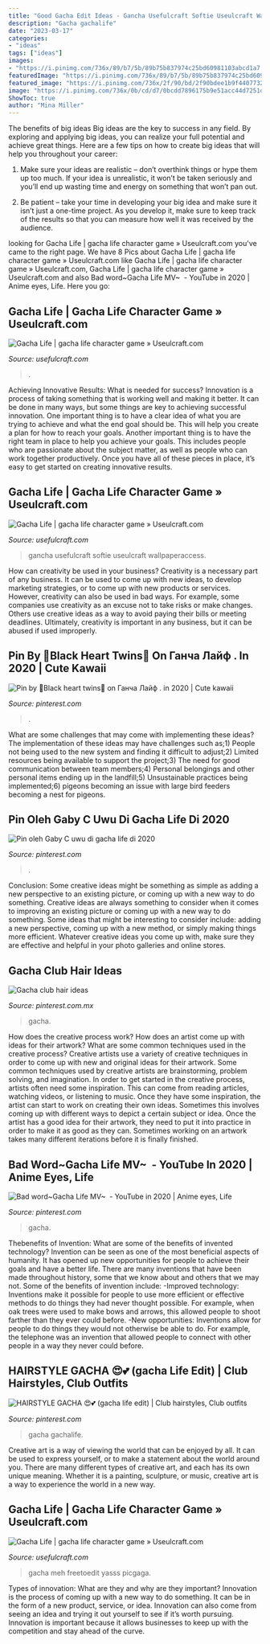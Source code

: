 ```yaml
---
title: "Good Gacha Edit Ideas - Gancha Usefulcraft Softie Useulcraft Wallpaperaccess"
description: "Gacha gachalife"
date: "2023-03-17"
categories:
- "ideas"
tags: ["ideas"]
images:
- "https://i.pinimg.com/736x/89/b7/5b/89b75b837974c25bd60981103abcd1a7.jpg"
featuredImage: "https://i.pinimg.com/736x/89/b7/5b/89b75b837974c25bd60981103abcd1a7.jpg"
featured_image: "https://i.pinimg.com/736x/2f/90/bd/2f90bdee1b9f4407732fc819635ecd1a.jpg"
image: "https://i.pinimg.com/736x/0b/cd/d7/0bcdd7896175b9e51acc44d7251d9ee4.jpg"
ShowToc: true
author: "Mina Miller"
---
```



The benefits of big ideas
Big ideas are the key to success in any field. By exploring and applying big ideas, you can realize your full potential and achieve great things. Here are a few tips on how to create big ideas that will help you throughout your career:
1. Make sure your ideas are realistic – don’t overthink things or hype them up too much. If your idea is unrealistic, it won’t be taken seriously and you’ll end up wasting time and energy on something that won’t pan out.

2. Be patient – take your time in developing your big idea and make sure it isn’t just a one-time project. As you develop it, make sure to keep track of the results so that you can measure how well it was received by the audience.


	

		
looking for Gacha Life | gacha life character game » Useulcraft.com you've came to the right page. We have 8 Pics about Gacha Life | gacha life character game » Useulcraft.com like Gacha Life | gacha life character game » Useulcraft.com, Gacha Life | gacha life character game » Useulcraft.com and also Bad word~Gacha Life MV~ ️ - YouTube in 2020 | Anime eyes, Life. Here you go:
		
    
## Gacha Life | Gacha Life Character Game » Useulcraft.com

<img loading=lazy src="https://www.usefulcraft.com/wp-content/uploads/2019/12/gacha-life-3.jpg" onerror="this.onerror=null;this.src='https://tse2.mm.bing.net/th?id=OIP.eftBtdMi6fXz49XIH2tK9AHaIG&amp;pid=15.1';" alt="Gacha Life | gacha life character game » Useulcraft.com">

_Source: usefulcraft.com_

>. 

	

Achieving Innovative Results: What is needed for success?
Innovation is a process of taking something that is working well and making it better. It can be done in many ways, but some things are key to achieving successful innovation. One important thing is to have a clear idea of what you are trying to achieve and what the end goal should be. This will help you create a plan for how to reach your goals. Another important thing is to have the right team in place to help you achieve your goals. This includes people who are passionate about the subject matter, as well as people who can work together productively. Once you have all of these pieces in place, it’s easy to get started on creating innovative results.

    
## Gacha Life | Gacha Life Character Game » Useulcraft.com

<img loading=lazy src="https://www.usefulcraft.com/wp-content/uploads/2019/12/gacha-life-2.jpg" onerror="this.onerror=null;this.src='https://tse4.mm.bing.net/th?id=OIP.s6qITvU-pWOKq2-SYoVtbgHaNK&amp;pid=15.1';" alt="Gacha Life | gacha life character game » Useulcraft.com">

_Source: usefulcraft.com_

>gancha usefulcraft softie useulcraft wallpaperaccess. 

	

How can creativity be used in your business?
Creativity is a necessary part of any business. It can be used to come up with new ideas, to develop marketing strategies, or to come up with new products or services. However, creativity can also be used in bad ways. For example, some companies use creativity as an excuse not to take risks or make changes. Others use creative ideas as a way to avoid paying their bills or meeting deadlines. Ultimately, creativity is important in any business, but it can be abused if used improperly.

    
## Pin By 🖤Black Heart Twins🖤 On Ганча Лайф . In 2020 | Cute Kawaii

<img loading=lazy src="https://i.pinimg.com/736x/89/b7/5b/89b75b837974c25bd60981103abcd1a7.jpg" onerror="this.onerror=null;this.src='https://tse2.mm.bing.net/th?id=OIP.5H9rVlA6gU_jxHi0rPwP_AHaHa&amp;pid=15.1';" alt="Pin by 🖤Black heart twins🖤 on Ганча Лайф . in 2020 | Cute kawaii">

_Source: pinterest.com_

>. 

	

What are some challenges that may come with implementing these ideas?
The implementation of these ideas may have challenges such as;1) People not being used to the new system and finding it difficult to adjust;2) Limited resources being available to support the project;3) The need for good communication between team members;4) Personal belongings and other personal items ending up in the landfill;5) Unsustainable practices being implemented;6) pigeons becoming an issue with large bird feeders becoming a nest for pigeons.

    
## Pin Oleh Gaby C Uwu Di Gacha Life Di 2020

<img loading=lazy src="https://i.pinimg.com/736x/0b/cd/d7/0bcdd7896175b9e51acc44d7251d9ee4.jpg" onerror="this.onerror=null;this.src='https://tse1.mm.bing.net/th?id=OIP.FMeNGaJAZAnFkU7LcsFeVQHaLC&amp;pid=15.1';" alt="Pin oleh Gaby C uwu di gacha life di 2020">

_Source: pinterest.com_

>. 

	

Conclusion: Some creative ideas might be something as simple as adding a new perspective to an existing picture, or coming up with a new way to do something.
Creative ideas are always something to consider when it comes to improving an existing picture or coming up with a new way to do something. Some ideas that might be interesting to consider include: adding a new perspective, coming up with a new method, or simply making things more efficient. Whatever creative ideas you come up with, make sure they are effective and helpful in your photo galleries and online stores.

    
## Gacha Club Hair Ideas

<img loading=lazy src="https://i.pinimg.com/736x/32/05/78/3205784a4f4d2df69ad0d0dd53794edd.jpg" onerror="this.onerror=null;this.src='https://tse4.mm.bing.net/th?id=OIP.oVrkd9bV7Zki69iN4A92JwHaDe&amp;pid=15.1';" alt="Gacha club hair ideas">

_Source: pinterest.com.mx_

>gacha. 

	

How does the creative process work? How does an artist come up with ideas for their artwork? What are some common techniques used in the creative process?
Creative artists use a variety of creative techniques in order to come up with new and original ideas for their artwork. Some common techniques used by creative artists are brainstorming, problem solving, and imagination. In order to get started in the creative process, artists often need some inspiration. This can come from reading articles, watching videos, or listening to music. Once they have some inspiration, the artist can start to work on creating their own ideas. Sometimes this involves coming up with different ways to depict a certain subject or idea. Once the artist has a good idea for their artwork, they need to put it into practice in order to make it as good as they can. Sometimes working on an artwork takes many different iterations before it is finally finished.

    
## Bad Word~Gacha Life MV~ ️ - YouTube In 2020 | Anime Eyes, Life

<img loading=lazy src="https://i.pinimg.com/736x/2f/90/bd/2f90bdee1b9f4407732fc819635ecd1a.jpg" onerror="this.onerror=null;this.src='https://tse4.mm.bing.net/th?id=OIP.CeEGNqz9NRRVWslyNTPuHAHaFj&amp;pid=15.1';" alt="Bad word~Gacha Life MV~ ️ - YouTube in 2020 | Anime eyes, Life">

_Source: pinterest.com_

>gacha. 

	

Thebenefits of Invention: What are some of the benefits of invented technology?
Invention can be seen as one of the most beneficial aspects of humanity. It has opened up new opportunities for people to achieve their goals and have a better life. There are many inventions that have been made throughout history, some that we know about and others that we may not. Some of the benefits of invention include: 
-Improved technology: Inventions make it possible for people to use more efficient or effective methods to do things they had never thought possible. For example, when oak trees were used to make bows and arrows, this allowed people to shoot farther than they ever could before. 
-New opportunities: Inventions allow for people to do things they would not otherwise be able to do. For example, the telephone was an invention that allowed people to connect with other people in a way they never could before.

    
## HAIRSTYLE GACHA 😍💕 (gacha Life Edit) | Club Hairstyles, Club Outfits

<img loading=lazy src="https://i.pinimg.com/736x/ae/6b/eb/ae6bebff3ab6bd9f6d47c040b781987b.jpg" onerror="this.onerror=null;this.src='https://tse1.mm.bing.net/th?id=OIP.O7o4nEYRzMsGn9Wsr4mWhgHaHa&amp;pid=15.1';" alt="HAIRSTYLE GACHA 😍💕 (gacha life edit) | Club hairstyles, Club outfits">

_Source: pinterest.com_

>gacha gachalife. 

	

Creative art is a way of viewing the world that can be enjoyed by all. It can be used to express yourself, or to make a statement about the world around you. There are many different types of creative art, and each has its own unique meaning. Whether it is a painting, sculpture, or music, creative art is a way to experience the world in a new way.

    
## Gacha Life | Gacha Life Character Game » Useulcraft.com

<img loading=lazy src="https://www.usefulcraft.com/wp-content/uploads/2019/12/gacha-life-5.jpg" onerror="this.onerror=null;this.src='https://tse3.mm.bing.net/th?id=OIP.PFkqfbGUZcSgPp0_6YqH3QHaFq&amp;pid=15.1';" alt="Gacha Life | gacha life character game » Useulcraft.com">

_Source: usefulcraft.com_

>gacha meh freetoedit yasss picgaga. 

	

Types of innovation: What are they and why are they important?
Innovation is the process of coming up with a new way to do something. It can be in the form of a new product, service, or idea. Innovation can also come from seeing an idea and trying it out yourself to see if it’s worth pursuing. Innovation is important because it allows businesses to keep up with the competition and stay ahead of the curve.


